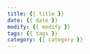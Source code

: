 ```yaml
---
title: {{ title }}
date: {{ date }}
modify: {{ modify }}
tags: {{ tags }}
category: {{ category }}
---
```

